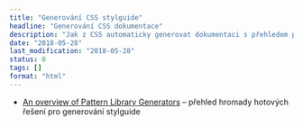 ```yaml
---
title: "Generování CSS stylguide"
headline: "Generování CSS dokumentace"
description: "Jak z CSS automaticky generovat dokumentaci s přehledem použitých komponent."
date: "2018-05-28"
last_modification: "2018-05-28"
status: 0
tags: []
format: "html"
---
```


<ul>
  <li><a href="https://github.com/davidhund/styleguide-generators">An overview of Pattern Library Generators</a> – přehled hromady hotových řešení pro generování stylguide</li>
</ul>